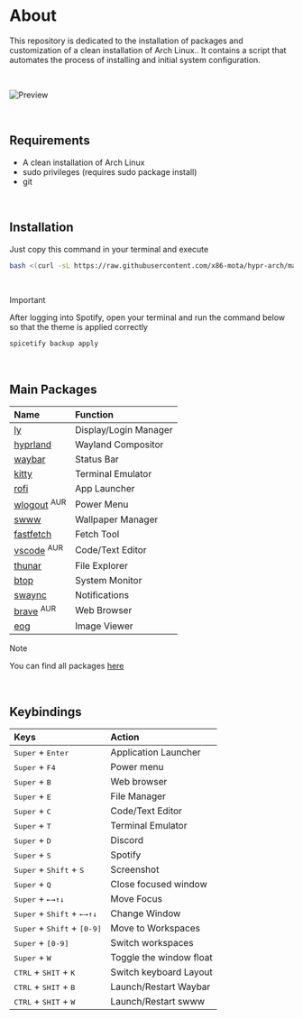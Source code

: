 # About
This repository is dedicated to the installation of packages and customization of a clean installation of Arch Linux.. It contains a script that automates the process of installing and initial system configuration.

<br>

![Preview](https://github.com/x86-mota/hyrp-arch/blob/main/preview.png)

<br>

## Requirements
- A clean installation of Arch Linux
- sudo privileges (requires sudo package install)
- git

<br>

## Installation
Just copy this command in your terminal and execute
```bash
bash <(curl -sL https://raw.githubusercontent.com/x86-mota/hypr-arch/main/setup.sh)
```
<br>

> [!IMPORTANT]
> After logging into Spotify, open your terminal and run the command below so that the theme is applied correctly
```bash
spicetify backup apply
```
<br>

## Main Packages

|   Name                                                                                    | Function              |
|   :--------                                                                               |:----------            |
|   [ly](https://github.com/fairyglade/ly)                                                  | Display/Login Manager |
|   [hyprland](https://hyprland.org/)                                                       | Wayland Compositor    |
|   [waybar](https://github.com/Alexays/Waybar)                                             | Status Bar            |
|   [kitty](https://sw.kovidgoyal.net/kitty/)                                               | Terminal Emulator     |
|   [rofi](https://github.com/davatorium/rofi)                                              | App Launcher          |
|   [wlogout](https://github.com/ArtsyMacaw/wlogout) <sup>AUR</sup>                         | Power Menu            |
|   [swww](https://github.com/LGFae/swww)                                                   | Wallpaper Manager     |
|   [fastfetch](https://github.com/fastfetch-cli/fastfetch)                                 | Fetch Tool            |
|   [vscode](https://aur.archlinux.org/packages/visual-studio-code-bin) <sup>AUR</sup>      | Code/Text Editor      |
|   [thunar](https://docs.xfce.org/xfce/thunar/start)                                       | File Explorer         |
|   [btop](https://github.com/aristocratos/btop)                                            | System Monitor        |
|   [swaync](https://github.com/ErikReider/SwayNotificationCenter)                          | Notifications         |
|   [brave](https://aur.archlinux.org/packages/brave-bin) <sup>AUR</sup>                    | Web Browser           |
|   [eog](https://wiki.gnome.org/Apps/EyeOfGnome)                                           | Image Viewer          |

> [!NOTE]
> You can find all packages [here](https://github.com/x86-mota/hyrp-arch/blob/main/install/02-packages.sh)

<br>

## Keybindings

| Keys                                                                                              | Action                    |
| :---                                                                                              | :---                      |
| <kbd>Super</kbd>  +   <kbd>Enter</kbd>                                                            | Application Launcher      |
| <kbd>Super</kbd>  +   <kbd>F4</kbd>                                                               | Power menu                |
| <kbd>Super</kbd>  +   <kbd>B</kbd>                                                                | Web browser               |
| <kbd>Super</kbd>  +   <kbd>E</kbd>                                                                | File Manager              |
| <kbd>Super</kbd>  +   <kbd>C</kbd>                                                                | Code/Text Editor          |
| <kbd>Super</kbd>  +   <kbd>T</kbd>                                                                | Terminal Emulator         |
| <kbd>Super</kbd>  +   <kbd>D</kbd>                                                                | Discord                   |
| <kbd>Super</kbd>  +   <kbd>S</kbd>                                                                | Spotify                   |
| <kbd>Super</kbd>  +   <kbd>Shift</kbd>    +   <kbd>S</kbd>                                        | Screenshot                |
| <kbd>Super</kbd>  +   <kbd>Q</kbd>                                                                | Close focused window      |
| <kbd>Super</kbd>  +   <kbd>←</kbd><kbd>→</kbd><kbd>↑</kbd><kbd>↓</kbd>                            | Move Focus                |
| <kbd>Super</kbd>  +   <kbd>Shift</kbd>    +   <kbd>←</kbd><kbd>→</kbd><kbd>↑</kbd><kbd>↓</kbd>    | Change Window             |
| <kbd>Super</kbd>  +   <kbd>Shift</kbd>    +   <kbd>[0-9]</kbd>                                    | Move to Workspaces        |
| <kbd>Super</kbd>  +   <kbd>[0-9]</kbd>                                                            | Switch workspaces         |
| <kbd>Super</kbd>  +   <kbd>W</kbd>                                                                | Toggle the window float   |
| <kbd>CTRL</kbd>   +   <kbd>SHIT</kbd>     +     <kbd>K</kbd>                                      | Switch keyboard Layout    |
| <kbd>CTRL</kbd>   +   <kbd>SHIT</kbd>     +     <kbd>B</kbd>                                      | Launch/Restart Waybar     |
| <kbd>CTRL</kbd>   +   <kbd>SHIT</kbd>     +     <kbd>W</kbd>                                      | Launch/Restart swww       |

<br>